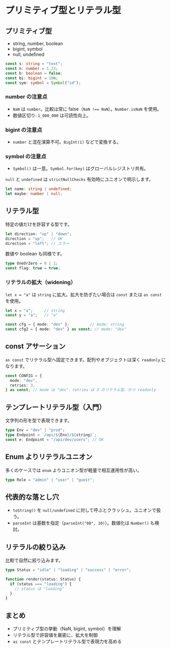 # プリミティブ型とリテラル型

## プリミティブ型

- string, number, boolean
- bigint, symbol
- null, undefined

```ts
const s: string = "text";
const n: number = 1.23;
const b: boolean = false;
const bi: bigint = 10n;
const sym: symbol = Symbol("id");
```

### number の注意点

- `NaN` は `number`。比較は常に false（`NaN !== NaN`）。`Number.isNaN` を使用。
- 数値区切り: `1_000_000` は可読性向上。

### bigint の注意点

- `number` と混在演算不可。`BigInt(1)` などで変換する。

### symbol の注意点

- `Symbol()` は一意。`Symbol.for(key)` はグローバルレジストリ共有。

`null` と `undefined` は `strictNullChecks` 有効時にユニオンで明示します。

```ts
let name: string | undefined;
let maybe: number | null;
```

## リテラル型

特定の値だけを許容する型です。

```ts
let direction: "up" | "down";
direction = "up";   // OK
direction = "left"; // エラー
```

数値や boolean も同様です。

```ts
type OneOrZero = 0 | 1;
const flag: true = true;
```

### リテラルの拡大（widening）

`let x = "a"` は `string` に拡大。拡大を防ぎたい場合は `const` または `as const` を使用。

```ts
let x = "a";     // string
const y = "a";   // "a"

const cfg = { mode: "dev" };         // mode: string
const cfg2 = { mode: "dev" } as const; // mode: "dev"
```

## const アサーション

`as const` でリテラル型へ固定できます。配列やオブジェクトは深く `readonly` になります。

```ts
const CONFIG = {
  mode: "dev",
  retries: 3,
} as const; // mode は "dev"、retries は 3 のリテラル型、かつ readonly
```

## テンプレートリテラル型（入門）

文字列の形を型で表現できます。

```ts
type Env = "dev" | "prod";
type Endpoint = `/api/${Env}/${string}`;
const e: Endpoint = "/api/dev/users"; // OK
```

## Enum よりリテラルユニオン

多くのケースでは `enum` よりユニオン型が軽量で相互運用性が高い。

```ts
type Role = "admin" | "user" | "guest";
```

## 代表的な落とし穴

- `toString()` を `null/undefined` に対して呼ぶとクラッシュ。ユニオンで扱う。
- `parseInt` は基数を指定（`parseInt("08", 10)`）。数値化は `Number()` も検討。

## リテラルの絞り込み

比較で自然に絞り込みます。

```ts
type Status = "idle" | "loading" | "success" | "error";

function render(status: Status) {
  if (status === "loading") {
    // status は "loading"
  }
}
```

## まとめ

- プリミティブ型の挙動（NaN, bigint, symbol）を理解
- リテラル型で許容値を厳密に、拡大を制御
- `as const` とテンプレートリテラル型で表現力を高める